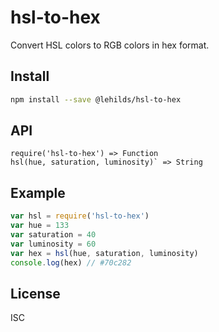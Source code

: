 # hsl-to-hex

Convert HSL colors to RGB colors in hex format.

## Install 

```sh
npm install --save @lehilds/hsl-to-hex
```
 
## API

```
require('hsl-to-hex') => Function
hsl(hue, saturation, luminosity)` => String
```

## Example

```js
var hsl = require('hsl-to-hex')
var hue = 133
var saturation = 40
var luminosity = 60
var hex = hsl(hue, saturation, luminosity)
console.log(hex) // #70c282

```

## License

ISC